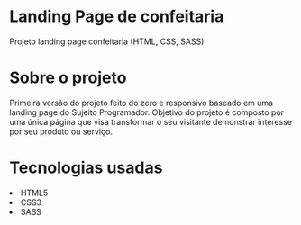 # Landing Page de confeitaria
Projeto landing page confeitaria (HTML, CSS, SASS)

# Sobre o projeto

Primeira versão do projeto feito do zero e responsivo baseado em uma landing page do Sujeito Programador.
Objetivo do projeto é composto por uma única página que visa transformar o seu visitante demonstrar interesse por seu produto ou serviço.

# Tecnologias usadas
<li>HTML5</li>
<li>CSS3</li>
<li>SASS</li>
